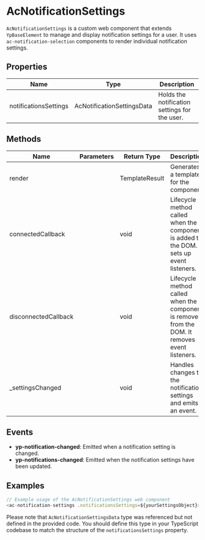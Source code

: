 # AcNotificationSettings

`AcNotificationSettings` is a custom web component that extends `YpBaseElement` to manage and display notification settings for a user. It uses `ac-notification-selection` components to render individual notification settings.

## Properties

| Name                 | Type                           | Description                                      |
|----------------------|--------------------------------|--------------------------------------------------|
| notificationsSettings| AcNotificationSettingsData     | Holds the notification settings for the user.    |

## Methods

| Name                | Parameters | Return Type | Description                                      |
|---------------------|------------|-------------|--------------------------------------------------|
| render              |            | TemplateResult | Generates a template for the component.         |
| connectedCallback   |            | void        | Lifecycle method called when the component is added to the DOM. It sets up event listeners. |
| disconnectedCallback|            | void        | Lifecycle method called when the component is removed from the DOM. It removes event listeners. |
| _settingsChanged    |            | void        | Handles changes to the notification settings and emits an event. |

## Events

- **yp-notification-changed**: Emitted when a notification setting is changed.
- **yp-notifications-changed**: Emitted when the notification settings have been updated.

## Examples

```typescript
// Example usage of the AcNotificationSettings web component
<ac-notification-settings .notificationsSettings=${yourSettingsObject}></ac-notification-settings>
```

Please note that `AcNotificationSettingsData` type was referenced but not defined in the provided code. You should define this type in your TypeScript codebase to match the structure of the `notificationsSettings` property.